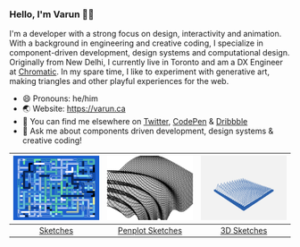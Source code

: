 ### Hello, I'm Varun 👋🏽

I'm a developer with a strong focus on design, interactivity and animation. With a background in engineering and creative coding, I specialize in component-driven development, design systems and computational design. Originally from New Delhi, I currently live in Toronto and am a DX Engineer at [Chromatic](https://www.chromatic.com). In my spare time, I like to experiment with generative art, making triangles and other playful experiences for the web.

- 😄 Pronouns: he/him
- 🌏 Website: https://varun.ca
- 🔗 You can find me elsewhere on [Twitter](https://twitter.com/winkerVSbecks), [CodePen](https://codepen.io/winkerVSbecks) & [Dribbble](https://dribbble.com/winkerVSbecks)
- 💬 Ask me about components driven development, design systems & creative coding!

<table> 
<thead> 
  <tr> 
    <th style="width: 33.33%" align="center"><img src="https://github.com/winkerVSbecks/winkerVSbecks/raw/master/sketchbook.gif" style="max-width:100%;"></th> 
    <th style="width: 33.33%" align="center"><img src="https://github.com/winkerVSbecks/winkerVSbecks/blob/master/penplot-sketchbook-1.png" style="max-width:100%;"></th> 
    <th style="width: 33.33%" align="center"><img src="https://github.com/winkerVSbecks/winkerVSbecks/blob/master/3d-sketchbook-1.gif" style="max-width:100%;"></th> 
    </tr> 
    </thead> 
  <tbody> 
    <tr> 
      <td style="width: 33.33%" align="center"><a href="https://github.com/winkerVSbecks/sketchbook">Sketches</a></td> 
      <td style="width: 33.33%" align="center"><a href="https://github.com/winkerVSbecks/penplot-sketches">Penplot Sketches</a></td> 
      <td style="width: 33.33%" align="center"><a href="https://github.com/winkerVSbecks/3d-sketches">3D Sketches</a></td> 
    </tr> 
  </tbody> 
</table>
